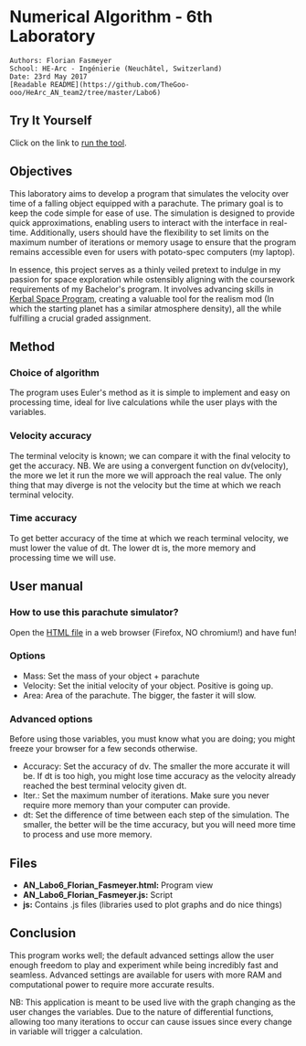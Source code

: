 ﻿Numerical Algorithm - 6th Laboratory
====================================

    Authors: Florian Fasmeyer
    School: HE-Arc - Ingénierie (Neuchâtel, Switzerland)
    Date: 23rd May 2017
    [Readable README](https://github.com/TheGoo-ooo/HeArc_AN_team2/tree/master/Labo6)

Try It Yourself
---------------

Click on the link to [run the tool](https://htmlpreview.github.io/?https://github.com/FlorianFasmeyer/HeArc_AN_team2/blob/master/Labo6/AN_Labo6_Florian_Fasmeyer.html).


Objectives
----------

This laboratory aims to develop a program that simulates the velocity over time of a falling object equipped with a parachute. The primary goal is to keep the code simple for ease of use. The simulation is designed to provide quick approximations, enabling users to interact with the interface in real-time. Additionally, users should have the flexibility to set limits on the maximum number of iterations or memory usage to ensure that the program remains accessible even for users with potato-spec computers (my laptop).

In essence, this project serves as a thinly veiled pretext to indulge in my passion for space exploration while ostensibly aligning with the coursework requirements of my Bachelor's program. It involves advancing skills in [Kerbal Space Program](https://www.kerbalspaceprogram.com/), creating a valuable tool for the realism mod (In which the starting planet has a similar atmosphere density), all the while fulfilling a crucial graded assignment.



Method
------

### Choice of algorithm

The program uses Euler's method as it is simple to implement and easy on processing time, ideal for live calculations while the user plays with the variables.

### Velocity accuracy

The terminal velocity is known; we can compare it with the final velocity to get the accuracy. NB. We are using a convergent function on dv(velocity), the more we let it run the more we will approach the real value. The only thing that may diverge is not the velocity but the time at which we reach terminal velocity.

### Time accuracy

To get better accuracy of the time at which we reach terminal velocity, we must lower the value of dt. The lower dt is, the more memory and processing time we will use.

User manual
-------------

### How to use this parachute simulator?

Open the [HTML file](https://htmlpreview.github.io/?https://github.com/FlorianFasmeyer/HeArc_AN_team2/blob/master/Labo6/AN_Labo6_Florian_Fasmeyer.html) in a web browser (Firefox, NO chromium!) and have fun!

### Options

* Mass: Set the mass of your object + parachute
* Velocity: Set the initial velocity of your object. Positive is going up.
* Area: Area of the parachute. The bigger, the faster it will slow.

### Advanced options

Before using those variables, you must know what you are doing; you might freeze your browser for a few seconds otherwise.

* Accuracy: Set the accuracy of dv. The smaller the more accurate it will be. If dt is too high, you might lose time accuracy as the velocity already reached the best terminal velocity given dt.
* Iter.: Set the maximum number of iterations. Make sure you never require more memory than your computer can provide. 
* dt: Set the difference of time between each step of the simulation. The smaller, the better will be the time accuracy, but you will need more time to process and use more memory.

Files
-----

* **AN_Labo6_Florian_Fasmeyer.html:** Program view
* **AN_Labo6_Florian_Fasmeyer.js:** Script
* **js:** Contains .js files (libraries used to plot graphs and do nice things)

Conclusion
----------

This program works well; the default advanced settings allow the user enough freedom to play and experiment while being incredibly fast and seamless. Advanced settings are available for users with more RAM and computational power to require more accurate results.

NB: This application is meant to be used live with the graph changing as the user changes the variables. Due to the nature of differential functions, allowing too many iterations to occur can cause issues since every change in variable will trigger a calculation.
